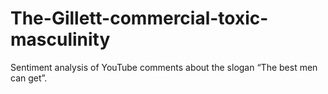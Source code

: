 # The-Gillett-commercial-toxic-masculinity
Sentiment analysis of YouTube comments about the slogan “The best men can get”.
